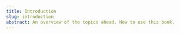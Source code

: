 ```yaml
---
title: Introduction
slug: introduction
abstract: An overview of the topics ahead. How to use this book.
---
```


